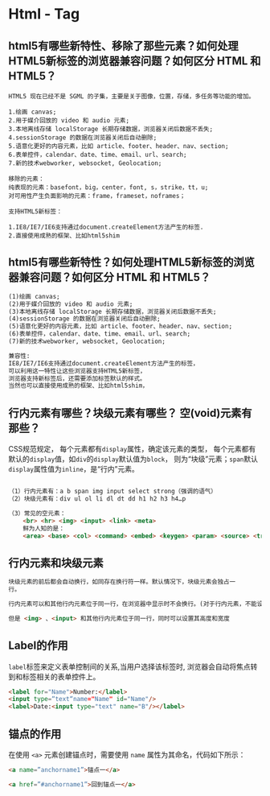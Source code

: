 # Html - Tag

## html5有哪些新特性、移除了那些元素？如何处理HTML5新标签的浏览器兼容问题？如何区分 HTML 和HTML5？

```
HTML5 现在已经不是 SGML 的子集，主要是关于图像，位置，存储，多任务等功能的增加。

1.绘画 canvas;
2.用于媒介回放的 video 和 audio 元素;
3.本地离线存储 localStorage 长期存储数据，浏览器关闭后数据不丢失;
4.sessionStorage 的数据在浏览器关闭后自动删除;
5.语意化更好的内容元素，比如 article、footer、header、nav、section;
6.表单控件，calendar、date、time、email、url、search;
7.新的技术webworker, websocket, Geolocation;

移除的元素：
纯表现的元素：basefont，big，center，font, s，strike，tt，u;
对可用性产生负面影响的元素：frame，frameset，noframes；

支持HTML5新标签：

1.IE8/IE7/IE6支持通过document.createElement方法产生的标签.
2.直接使用成熟的框架、比如html5shim

```


## html5有哪些新特性？如何处理HTML5新标签的浏览器兼容问题？如何区分 HTML 和 HTML5？

```html
(1)绘画 canvas;
(2)用于媒介回放的 video 和 audio 元素;
(3)本地离线存储 localStorage 长期存储数据，浏览器关闭后数据不丢失;
(4)sessionStorage 的数据在浏览器关闭后自动删除;
(5)语意化更好的内容元素，比如 article、footer、header、nav、section;
(6)表单控件，calendar、date、time、email、url、search;
(7)新的技术webworker, websocket, Geolocation;

兼容性:
IE8/IE7/IE6支持通过document.createElement方法产生的标签，
可以利用这一特性让这些浏览器支持HTML5新标签，
浏览器支持新标签后，还需要添加标签默认的样式。
当然也可以直接使用成熟的框架、比如html5shim，

```


## 行内元素有哪些？块级元素有哪些？ 空(void)元素有那些？

CSS规范规定，
每个元素都有`display`属性，确定该元素的类型，
每个元素都有默认的`display`值，如`div`的`display`默认值为`block`，
则为“块级”元素；`span`默认`display`属性值为`inline`，是“行内”元素。

```html

（1）行内元素有：a b span img input select strong（强调的语气）
（2）块级元素有：div ul ol li dl dt dd h1 h2 h3 h4…p

（3）常见的空元素：
    <br> <hr> <img> <input> <link> <meta>
    鲜为人知的是：
    <area> <base> <col> <command> <embed> <keygen> <param> <source> <track> <wbr>
```

## 行内元素和块级元素

```html
块级元素的前后都会自动换行，如同存在换行符一样。默认情况下，块级元素会独占一
行。

行内元素可以和其他行内元素位于同一行，在浏览器中显示时不会换行。(对于行内元素，不能设置其高度和宽度)

但是 <img> 、<input> 和其他行内元素位于同一行，同时可以设置其高度和宽度


```

## Label的作用

`label`标签来定义表单控制间的关系,当用户选择该标签时,
浏览器会自动将焦点转到和标签相关的表单控件上。

```html
<label for="Name">Number:</label>
<input type=“text“name="Name" id="Name"/>
<label>Date:<input type="text" name="B"/></label>
```

## 锚点的作用

在使用 `<a>` 元素创建锚点时，需要使用 `name` 属性为其命名，代码如下所示：

```html
<a name=”anchorname1”>锚点一</a>

<a href=”#anchorname1”>回到锚点一</a>
```